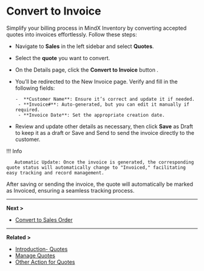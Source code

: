 # **Convert to Invoice**

Simplify your billing process in MindX Inventory by converting accepted quotes into invoices effortlessly. Follow these steps:

- Navigate to **Sales** in the left sidebar and select **Quotes**.

- Select the **quote** you want to convert.
- On the Details page, click the **Convert to Invoice** button .

- You’ll be redirected to the New Invoice page. Verify and fill in the following fields:

      -  **Customer Name**: Ensure it’s correct and update it if needed.
       - **Invoice#**: Auto-generated, but you can edit it manually if required.
       - **Invoice Date**: Set the appropriate creation date.

- Review and update other details as necessary, then click **Save** as Draft to keep it as a draft or Save and Send to send the invoice directly to the customer.

!!! Info

       Automatic Update: Once the invoice is generated, the corresponding quote status will automatically change to "Invoiced," facilitating easy tracking and record management.

After saving or sending the invoice, the quote will automatically be marked as Invoiced, ensuring a seamless tracking process.

---

**Next >**

- [Convert to Sales Order](convert-to-so.md)

---

**Related >**

- [Introduction- Quotes](introduction-quotes.md)
- [Manage Quotes](manage-quotes.md)
- [Other Action for Quotes](other-actions.md)
